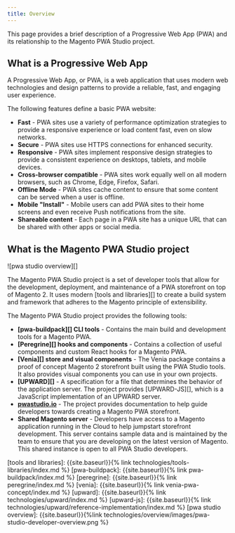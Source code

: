 ```yaml
---
title: Overview
---
```


This page provides a brief description of a Progressive Web App (PWA) and its relationship to the Magento PWA Studio project.

## What is a Progressive Web App

A Progressive Web App, or PWA, is a web application that uses modern web technologies and design patterns to provide a reliable, fast, and engaging user experience.

The following features define a basic PWA website:

-   **Fast** - PWA sites use a variety of performance optimization strategies to provide a responsive experience or load content fast, even on slow networks.
-   **Secure** - PWA sites use HTTPS connections for enhanced security.
-   **Responsive** - PWA sites implement responsive design strategies to provide a consistent experience on desktops, tablets, and mobile devices. 
-   **Cross-browser compatible** - PWA sites work equally well on all modern browsers, such as Chrome, Edge, Firefox, Safari. 
-   **Offline Mode** - PWA sites cache content to ensure that some content can be served when a user is offline.
-   **Mobile "Install"** - Mobile users can add PWA sites to their home screens and even receive Push notifications from the site.
-   **Shareable content** - Each page in a PWA site has a unique URL that can be shared with other apps or social media.

## What is the Magento PWA Studio project

![pwa studio overview][]

The Magento PWA Studio project is a set of developer tools that allow for the development, deployment, and maintenance of a PWA storefront on top of Magento 2. 
It uses modern [tools and libraries][] to create a build system and framework that adheres to the Magento principle of extensibility.

The Magento PWA Studio project provides the following tools:

-   **[pwa-buildpack][] CLI tools** - Contains the main build and development tools for a Magento PWA.
-   **[Peregrine][] hooks and components** - Contains a collection of useful components and custom React hooks for a Magento PWA.
-   **[Venia][] store and visual components** - The Venia package contains a proof of concept Magento 2 storefront built using the PWA Studio tools.
    It also provides visual components you can use in your own projects.
-   **[UPWARD][]** - A specification for a file that determines the behavior of the application server.
    The project provides [UPWARD-JS][], which is a JavaScript implementation of an UPWARD server.
-   **[pwastudio.io][]** - The project provides documentation to help guide developers towards creating a Magento PWA storefront.
-   **Shared Magento server** - Developers have access to a Magento application running in the Cloud to help jumpstart storefront development.
    This server contains sample data and is maintained by the team to ensure that you are developing on the latest version of Magento.
    This shared instance is open to all PWA Studio developers.

[tools and libraries]: {{site.baseurl}}{% link technologies/tools-libraries/index.md %}
[pwa-buildpack]: {{site.baseurl}}{% link pwa-buildpack/index.md %}
[peregrine]: {{site.baseurl}}{% link peregrine/index.md %}
[venia]: {{site.baseurl}}{% link venia-pwa-concept/index.md %}
[upward]: {{site.baseurl}}{% link technologies/upward/index.md %}
[upward-js]: {{site.baseurl}}{% link technologies/upward/reference-implementation/index.md %}
[pwa studio overview]: {{site.baseurl}}{%link technologies/overview/images/pwa-studio-developer-overview.png %}

[pwastudio.io]: https://pwastudio.io
